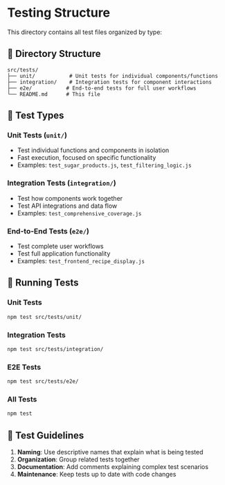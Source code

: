 # Testing Structure

This directory contains all test files organized by type:

## 📁 Directory Structure

```
src/tests/
├── unit/           # Unit tests for individual components/functions
├── integration/    # Integration tests for component interactions
├── e2e/           # End-to-end tests for full user workflows
└── README.md      # This file
```

## 🧪 Test Types

### Unit Tests (`unit/`)
- Test individual functions and components in isolation
- Fast execution, focused on specific functionality
- Examples: `test_sugar_products.js`, `test_filtering_logic.js`

### Integration Tests (`integration/`)
- Test how components work together
- Test API integrations and data flow
- Examples: `test_comprehensive_coverage.js`

### End-to-End Tests (`e2e/`)
- Test complete user workflows
- Test full application functionality
- Examples: `test_frontend_recipe_display.js`

## 🚀 Running Tests

### Unit Tests
```bash
npm test src/tests/unit/
```

### Integration Tests
```bash
npm test src/tests/integration/
```

### E2E Tests
```bash
npm test src/tests/e2e/
```

### All Tests
```bash
npm test
```

## 📝 Test Guidelines

1. **Naming**: Use descriptive names that explain what is being tested
2. **Organization**: Group related tests together
3. **Documentation**: Add comments explaining complex test scenarios
4. **Maintenance**: Keep tests up to date with code changes 